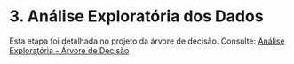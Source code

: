 
# 3. Análise Exploratória dos Dados

Esta etapa foi detalhada no projeto da árvore de decisão. Consulte:
[Análise Exploratória - Árvore de Decisão](https://snowdutra.github.io/Machine-Learning/arvore_decisao/analise_exploratoria/)